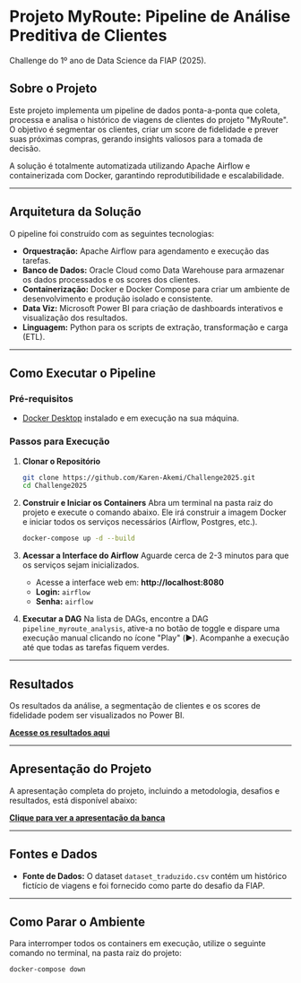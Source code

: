 # Projeto MyRoute: Pipeline de Análise Preditiva de Clientes


Challenge do 1º ano de Data Science da FIAP (2025).

## Sobre o Projeto

Este projeto implementa um pipeline de dados ponta-a-ponta que coleta, processa e analisa o histórico de viagens de clientes do projeto "MyRoute". O objetivo é segmentar os clientes, criar um score de fidelidade e prever suas próximas compras, gerando insights valiosos para a tomada de decisão.

A solução é totalmente automatizada utilizando Apache Airflow e containerizada com Docker, garantindo reprodutibilidade e escalabilidade.

---

## Arquitetura da Solução

O pipeline foi construído com as seguintes tecnologias:

* **Orquestração:** Apache Airflow para agendamento e execução das tarefas.
* **Banco de Dados:** Oracle Cloud como Data Warehouse para armazenar os dados processados e os scores dos clientes.
* **Containerização:** Docker e Docker Compose para criar um ambiente de desenvolvimento e produção isolado e consistente.
* **Data Viz:** Microsoft Power BI para criação de dashboards interativos e visualização dos resultados.
* **Linguagem:** Python para os scripts de extração, transformação e carga (ETL).

---

## Como Executar o Pipeline

### Pré-requisitos
* [Docker Desktop](https://www.docker.com/products/docker-desktop/) instalado e em execução na sua máquina.

### Passos para Execução

1.  **Clonar o Repositório**
    ```bash
    git clone https://github.com/Karen-Akemi/Challenge2025.git
    cd Challenge2025
    ```

2.  **Construir e Iniciar os Containers**
    Abra um terminal na pasta raiz do projeto e execute o comando abaixo. Ele irá construir a imagem Docker e iniciar todos os serviços necessários (Airflow, Postgres, etc.).
    ```bash
    docker-compose up -d --build
    ```

3.  **Acessar a Interface do Airflow**
    Aguarde cerca de 2-3 minutos para que os serviços sejam inicializados.
    * Acesse a interface web em: **http://localhost:8080**
    * **Login:** `airflow`
    * **Senha:** `airflow`

4.  **Executar a DAG**
    Na lista de DAGs, encontre a DAG `pipeline_myroute_analysis`, ative-a no botão de toggle e dispare uma execução manual clicando no ícone "Play" (▶️). Acompanhe a execução até que todas as tarefas fiquem verdes.

---

## Resultados

Os resultados da análise, a segmentação de clientes e os scores de fidelidade podem ser visualizados no Power BI.

**[Acesse os resultados aqui](https://app.powerbi.com/links/wkuYCZ7CaW?ctid=11dbbfe2-89b8-4549-be10-cec364e59551&pbi_source=linkShare)**

---

## Apresentação do Projeto

A apresentação completa do projeto, incluindo a metodologia, desafios e resultados, está disponível abaixo:

**[Clique para ver a apresentação da banca](https://www.canva.com/design/DAGzPJVlOF4/mmSzNGPDoxVU9IOI4e_8Jg/edit?utm_content=DAGzPJVlOF4&utm_campaign=designshare&utm_medium=link2&utm_source=sharebutton)**

---

## Fontes e Dados

* **Fonte de Dados:** O dataset `dataset_traduzido.csv` contém um histórico fictício de viagens e foi fornecido como parte do desafio da FIAP.

---

## Como Parar o Ambiente

Para interromper todos os containers em execução, utilize o seguinte comando no terminal, na pasta raiz do projeto:

```bash
docker-compose down
